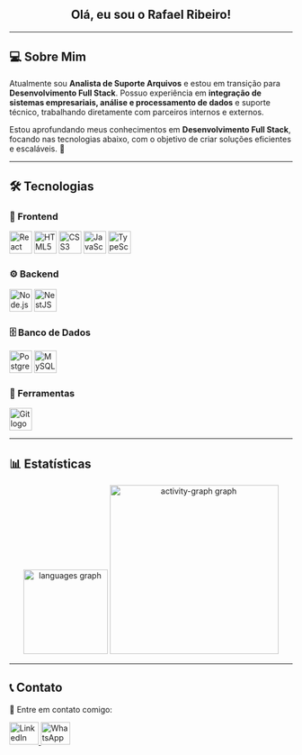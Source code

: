 <h2 align="center"> Olá, eu sou o Rafael Ribeiro! </h2>

---

<h2 align="left">💻 Sobre Mim</h2>

<p align="left">
Atualmente sou <strong>Analista de Suporte Arquivos</strong> e estou em transição para <strong>Desenvolvimento Full Stack</strong>. Possuo experiência em <strong>integração de sistemas empresariais, análise e processamento de dados</strong> e suporte técnico, trabalhando diretamente com parceiros internos e externos. 

Estou aprofundando meus conhecimentos em <strong>Desenvolvimento Full Stack</strong>, focando nas tecnologias abaixo, com o objetivo de criar soluções eficientes e escaláveis. 🚀
</p>

---

<h2 align="left">🛠️ Tecnologias</h2>

<h3>📌 Frontend</h3>
<div align="left">
  <img src="https://cdn.jsdelivr.net/gh/devicons/devicon/icons/react/react-original.svg" height="40" alt="React logo"/>
  <img src="https://cdn.jsdelivr.net/gh/devicons/devicon/icons/html5/html5-original.svg" height="40" alt="HTML5 logo"/>
  <img src="https://cdn.jsdelivr.net/gh/devicons/devicon/icons/css3/css3-original.svg" height="40" alt="CSS3 logo"/>
  <img src="https://cdn.jsdelivr.net/gh/devicons/devicon/icons/javascript/javascript-original.svg" height="40" alt="JavaScript logo"/>
  <img src="https://cdn.jsdelivr.net/gh/devicons/devicon/icons/typescript/typescript-original.svg" height="40" alt="TypeScript logo"/>
</div>

<h3>⚙️ Backend</h3>
<div align="left">
  <img src="https://cdn.jsdelivr.net/gh/devicons/devicon/icons/nodejs/nodejs-original.svg" height="40" alt="Node.js logo"/>
  <img src="https://cdn.jsdelivr.net/gh/devicons/devicon/icons/nestjs/nestjs-original.svg" height="40" alt="NestJS logo"/>
</div>

<h3>🗄️ Banco de Dados</h3>
<div align="left">
  <img src="https://cdn.jsdelivr.net/gh/devicons/devicon/icons/postgresql/postgresql-original.svg" height="40" alt="PostgreSQL logo"/>
  <img src="https://cdn.jsdelivr.net/gh/devicons/devicon/icons/mysql/mysql-original.svg" height="40" alt="MySQL logo"/>
</div>

<h3>🚀 Ferramentas</h3>
<div align="left">
  <img src="https://cdn.jsdelivr.net/gh/devicons/devicon/icons/git/git-original.svg" height="40" alt="Git logo"/>
</div>

---

<h2 align="left">📊 Estatísticas</h2>

<div align="center">
  <img src="https://github-readme-stats.vercel.app/api/top-langs?username=ribrafa&locale=pt-br&hide_title=false&layout=compact&card_width=320&langs_count=5&theme=aura_dark&hide_border=false&order=2&custom_title=Linguagens%20utilizadas" height="150" alt="languages graph"/>
  <img src="https://github-readme-activity-graph.vercel.app/graph?username=ribrafa&radius=16&theme=github-dark&area=true&order=5&custom_title=Gráfico%20de%20contribuição&hide_border=false&hide_title=false" height="300" alt="activity-graph graph"/>
</div>

---

<h2 align="left">📞 Contato</h2>

<p align="left">💬 Entre em contato comigo:</p>

<div align="left">
  <a href="https://www.linkedin.com/in/rafael-ribeiro-da-silva-623502359/" target="_blank">
    <img src="https://raw.githubusercontent.com/maurodesouza/profile-readme-generator/master/src/assets/icons/social/linkedin/default.svg" width="52" height="40" alt="LinkedIn logo"/>
  </a>
  <a href="https://wa.me/+5514997427125" target="_blank">
    <img src="https://raw.githubusercontent.com/maurodesouza/profile-readme-generator/master/src/assets/icons/social/whatsapp/default.svg" width="52" height="40" alt="WhatsApp logo"/>
  </a>
</div>
